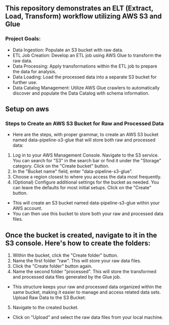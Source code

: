 ## This repository demonstrates an ELT (Extract, Load, Transform) workflow utilizing AWS S3 and Glue

### Project Goals:

- Data Ingestion: Populate an S3 bucket with raw data.
- ETL Job Creation: Develop an ETL job using AWS Glue to transform the raw data.
- Data Processing: Apply transformations within the ETL job to prepare the data for analysis.
- Data Loading: Load the processed data into a separate S3 bucket for further use.
- Data Catalog Management: Utilize AWS Glue crawlers to automatically discover and populate the Data Catalog with schema information.


## Setup on aws 
### Steps to Create an AWS S3 Bucket for Raw and Processed Data
- Here are the steps, with proper grammar, to create an AWS S3 bucket named data-pipeline-s3-glue that will store both raw and processed data:
1. Log in to your AWS Management Console.
Navigate to the S3 service. You can search for "S3" in the search bar or find it under the "Storage" category.
Click on the "Create bucket" button.
2. In the "Bucket name" field, enter "data-pipeline-s3-glue".
3. Choose a region closest to where you access the data most frequently.
4. (Optional) Configure additional settings for the bucket as needed. You can leave the defaults for most initial setups.
Click on the "Create" button.
- This will create an S3 bucket named data-pipeline-s3-glue within your AWS account.
- You can then use this bucket to store both your raw and processed data files.

## Once the bucket is created, navigate to it in the S3 console. Here's how to create the folders:
1. Within the bucket, click the "Create folder" button.
2. Name the first folder "raw". This will store your raw data files.
3. Click the "Create folder" button again.
4. Name the second folder "processed". This will store the transformed and processed data files generated by the Glue job.
- This structure keeps your raw and processed data organized within the same bucket, making it easier to manage and access related data sets.
Upload Raw Data to the S3 Bucket:
5. Navigate to the created bucket.
- Click on "Upload" and select the raw data files from your local machine.
